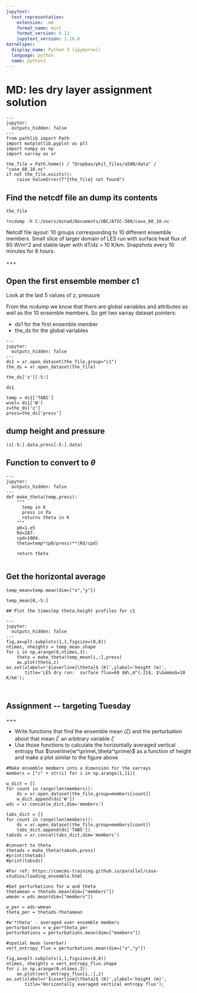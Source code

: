```yaml
---
jupytext:
  text_representation:
    extension: .md
    format_name: myst
    format_version: 0.13
    jupytext_version: 1.16.0
kernelspec:
  display_name: Python 3 (ipykernel)
  language: python
  name: python3
---
```


# MD: les dry layer assignment solution

```{code-cell} ipython3
---
jupyter:
  outputs_hidden: false
---
from pathlib import Path
import matplotlib.pyplot as plt
import numpy as np
import xarray as xr

the_file = Path.home() / "Dropbox/phil_files/a500/data" / "case_60_10.nc"
if not the_file.exists():
    raise ValueError(f"{the_file} not found")
```

## Find the netcdf file an dump its contents

```{code-cell} ipython3
the_file
```

```{code-cell} ipython3
!ncdump -h C:/Users/minad/Documents/UBC/ATSC-500/case_60_10.nc
```

Netcdf file layout:  10 groups corresponding to 10 different ensemble members.  Small slice of larger domain of LES run with surface heat flux of 60 W/m^2 and stable layer with dT/dz = 10 K/km.  Snapshots every 10 minutes for 8 hours.

+++

## Open the first ensemble member c1

Look at the last 5 values of z, pressure

From the ncdump we know that there are global variables and attributes as
well as the 10 ensemble members.  So get two xarray dataset pointers:

- ds1 for the first ensemble member
- the_ds for the global variables

```{code-cell} ipython3
---
jupyter:
  outputs_hidden: false
---
ds1 = xr.open_dataset(the_file,group="c1")
the_ds = xr.open_dataset(the_file)
```

```{code-cell} ipython3
the_ds['z'][-5:]
```

```{code-cell} ipython3
ds1
```

```{code-cell} ipython3
temp = ds1['TABS']
wvel= ds1['W']
z=the_ds['z']
press=the_ds['press']
```

## dump height and pressure

```{code-cell} ipython3
(z[-5:].data,press[-5:].data)
```

## Function to convert to $\theta$

```{code-cell} ipython3
---
jupyter:
  outputs_hidden: false
---
def make_theta(temp,press):
    """
      temp in K
      press in Pa
      returns theta in K
    """
    p0=1.e5
    Rd=287.
    cpd=1004.
    theta=temp*(p0/press)**(Rd/cpd)
    
    return theta
    
```

## Get the horizontal average

```{code-cell} ipython3
temp_mean=temp.mean(dim=["x","y"])
```

```{code-cell} ipython3
temp_mean[0,-5:]
```

```{code-cell} ipython3
## Plot the timestep theta,height profiles for c1
```

```{code-cell} ipython3
---
jupyter:
  outputs_hidden: false
---
fig,ax=plt.subplots(1,1,figsize=(8,8))
ntimes, nheights = temp_mean.shape
for i in np.arange(0,ntimes,3):
    theta = make_theta(temp_mean[i,:],press)
    ax.plot(theta,z)
ax.set(xlabel=r'$\overline{\theta}$ (K)',ylabel='height (m)',
       title='LES dry run:  surface flux=60 $W\,m^{-2}$, $\Gamma$=10 K/km');

    
```

## Assignment -- targeting Tuesday

+++

- Write functions that find the ensemble mean $\langle \zeta \rangle$ and the perturbation about that mean $\zeta^\prime$ an arbitrary variable $\zeta$
- Use those functions to calculate the horizontally averaged vertical entropy flux $\overline{w^\prime\,\theta^\prime}$ as a function of height and make a plot similar to the figure above

```{code-cell} ipython3
#Make ensemble members into a dimension for the xarrays
members = ["c" + str(i) for i in np.arange(1,11)]

w_dict = []
for count in range(len(members)):
    ds = xr.open_dataset(the_file,group=members[count])
    w_dict.append(ds['W'])
wds = xr.concat(w_dict,dim='members')

tabs_dict = []
for count in range(len(members)):
    ds = xr.open_dataset(the_file,group=members[count])
    tabs_dict.append(ds['TABS'])
tabsds = xr.concat(tabs_dict,dim='members')

#convert to theta
thetads = make_theta(tabsds,press)
#print(thetads)
#print(tabsds)

#For ref: https://coecms-training.github.io/parallel/case-studies/loading_ensemble.html 
```

```{code-cell} ipython3
#Get perturbations for w and theta
thetamean = thetads.mean(dim=["members"])
wmean = wds.mean(dim=["members"])

w_per = wds-wmean
theta_per = thetads-thetamean
```

```{code-cell} ipython3
#w'*theta' - averaged over ensemble members
perturbations = w_per*theta_per
perturbations = perturbations.mean(dim=["members"])

#spatial mean (overbar)
vert_entropy_flux = perturbations.mean(dim=["x","y"])
```

```{code-cell} ipython3
fig,ax=plt.subplots(1,1,figsize=(8,8))
ntimes, nheights = vert_entropy_flux.shape
for i in np.arange(0,ntimes,3):
    ax.plot(vert_entropy_flux[i,:],z)
ax.set(xlabel=r'$\overline{\theta}$ (K)',ylabel='height (m)',
       title='Horizontally averaged vertical entropy flux');
```
